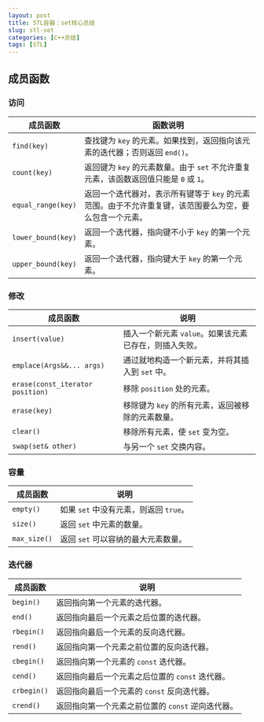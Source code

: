 ```yaml
---
layout: post
title: STL容器：set核心总结
slug: stl-set
categories: [C++总结]
tags: [STL]
---
```


## 成员函数

### **访问**

| 成员函数                           | 函数说明                                                     |
| ---------------------------------- | ------------------------------------------------------------ |
| `find(key)`        | 查找键为 `key` 的元素。如果找到，返回指向该元素的迭代器；否则返回 `end()`。 |
| `count(key)`       | 返回键为 `key` 的元素数量。由于 `set` 不允许重复元素，该函数返回值只能是 `0` 或 `1`。 |
| `equal_range(key)` | 返回一个迭代器对，表示所有键等于 `key` 的元素范围。由于不允许重复键，该范围要么为空，要么包含一个元素。 |
| `lower_bound(key)` | 返回一个迭代器，指向键不小于 `key` 的第一个元素。            |
| `upper_bound(key)` | 返回一个迭代器，指向键大于 `key` 的第一个元素。              |

### **修改**

| 成员函数                          | 说明                                                   |
| --------------------------------- | ------------------------------------------------------ |
| `insert(value)` | 插入一个新元素 `value`。如果该元素已存在，则插入失败。 |
| `emplace(Args&&... args)`         | 通过就地构造一个新元素，并将其插入到 `set` 中。        |
| `erase(const_iterator position)`  | 移除 `position` 处的元素。                             |
| `erase(key)`      | 移除键为 `key` 的所有元素，返回被移除的元素数量。      |
| `clear()`                         | 移除所有元素，使 `set` 变为空。                        |
| `swap(set& other)`                | 与另一个 `set` 交换内容。                              |

### **容量**

| 成员函数     | 说明                                   |
| ------------ | -------------------------------------- |
| `empty()`    | 如果 `set` 中没有元素，则返回 `true`。 |
| `size()`     | 返回 `set` 中元素的数量。              |
| `max_size()` | 返回 `set` 可以容纳的最大元素数量。    |

### **迭代器**

| 成员函数    | 说明                                              |
| ----------- | ------------------------------------------------- |
| `begin()`   | 返回指向第一个元素的迭代器。                      |
| `end()`     | 返回指向最后一个元素之后位置的迭代器。            |
| `rbegin()`  | 返回指向最后一个元素的反向迭代器。                |
| `rend()`    | 返回指向第一个元素之前位置的反向迭代器。          |
| `cbegin()`  | 返回指向第一个元素的 `const` 迭代器。             |
| `cend()`    | 返回指向最后一个元素之后位置的 `const` 迭代器。   |
| `crbegin()` | 返回指向最后一个元素的 `const` 反向迭代器。       |
| `crend()`   | 返回指向第一个元素之前位置的 `const` 逆向迭代器。 |
